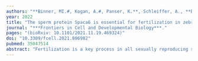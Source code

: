 ```yaml
---
authors: "**Binner, MI.#, Kogan, A.#, Panser, K.**, Schleiffer, A., **Deneke, VE.#, Pauli, A.#**"
year: 2022
title: "The sperm protein Spaca6 is essential for fertilization in zebrafish"
journal: "***Frontiers in Cell and Developmental Biology***."
pages: "(bioRxiv: 10.1101/2021.11.19.469324)"
doi: "10.3389/fcell.2021.806982"
pubmed: 35047514
abstract: "Fertilization is a key process in all sexually reproducing species, yet the molecular mechanisms that underlie this event remain unclear. To date, only a few proteins have been shown to be essential for sperm-egg binding and fusion in mice, and only some are conserved across vertebrates. One of these conserved, testis-expressed factors is SPACA6, yet its function has not been investigated outside of mammals. Here we show that zebrafish spaca6 encodes for a sperm membrane protein which is essential for fertilization. Zebrafish spaca6 knockout males are sterile. Furthermore, Spaca6-deficient sperm have normal morphology, are motile, and can approach the egg, but fail to bind to the egg and therefore cannot complete fertilization. Interestingly, sperm lacking Spaca6 have decreased levels of another essential and conserved sperm fertility factor, Dcst2, revealing a previously unknown dependence of Dcst2 expression on Spaca6. Together, our results show that zebrafish Spaca6 regulates Dcst2 levels and is required for binding between the sperm membrane and the oolemma. This is in contrast to murine sperm lacking SPACA6, which was reported to be able to bind but unable to fuse with oocytes. These findings demonstrate that Spaca6 is essential for zebrafish fertilization and is a conserved sperm factor in vertebrate reproduction."
---
```

